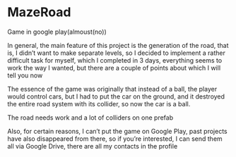 # MazeRoad
Game in google play(almoust(no))

In general, the main feature of this project is the generation of the road, 
that is, I didn’t want to make separate levels, so I decided to implement 
a rather difficult task for myself, which I completed in 3 days, everything 
seems to work the way I wanted, but there are a couple of points about which I will tell you now

The essence of the game was originally that instead of a ball, 
the player would control cars, but I had to put the car on the ground, 
and it destroyed the entire road system with its collider, so now the car is a ball.

The road needs work and a lot of colliders on one prefab

Also, for certain reasons, I can’t put the game on Google Play,
past projects have also disappeared from there, so if you’re interested, 
I can send them all via Google Drive, there are all my contacts in the profile
